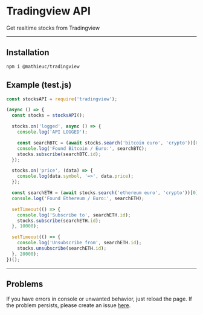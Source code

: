 # Tradingview API
Get realtime stocks from Tradingview

___
## Installation

```
npm i @mathieuc/tradingview
```

## Example (test.js)

```javascript
const stocksAPI = require('tradingview');

(async () => {
  const stocks = stocksAPI();

  stocks.on('logged', async () => {
    console.log('API LOGGED');

    const searchBTC = (await stocks.search('bitcoin euro', 'crypto'))[0];
    console.log('Found Bitcoin / Euro:', searchBTC);
    stocks.subscribe(searchBTC.id);
  });

  stocks.on('price', (data) => {
    console.log(data.symbol, '=>', data.price);
  });

  const searchETH = (await stocks.search('ethereum euro', 'crypto'))[0];
  console.log('Found Ethereum / Euro:', searchETH);

  setTimeout(() => {
    console.log('Subscribe to', searchETH.id);
    stocks.subscribe(searchETH.id);
  }, 10000);

  setTimeout(() => {
    console.log('Unsubscribe from', searchETH.id);
    stocks.unsubscribe(searchETH.id);
  }, 20000);
})();
```

___
## Problems

 If you have errors in console or unwanted behavior, just reload the page.
 If the problem persists, please create an issue [here](https://github.com/Mathieu2301/Tradingview-API/issues).
